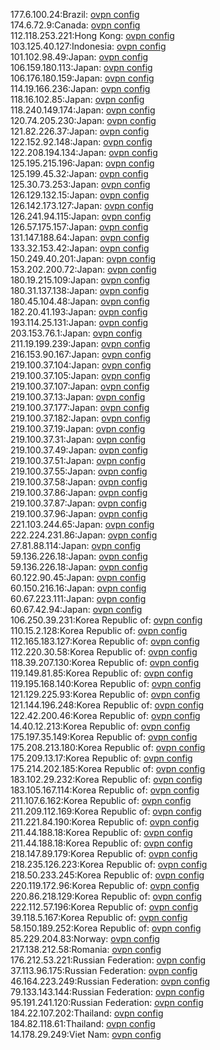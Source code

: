 177.6.100.24:Brazil: [ovpn config](vpn/177_6_100_24.ovpn)  
174.6.72.9:Canada: [ovpn config](vpn/174_6_72_9.ovpn)  
112.118.253.221:Hong Kong: [ovpn config](vpn/112_118_253_221.ovpn)  
103.125.40.127:Indonesia: [ovpn config](vpn/103_125_40_127.ovpn)  
101.102.98.49:Japan: [ovpn config](vpn/101_102_98_49.ovpn)  
106.159.180.113:Japan: [ovpn config](vpn/106_159_180_113.ovpn)  
106.176.180.159:Japan: [ovpn config](vpn/106_176_180_159.ovpn)  
114.19.166.236:Japan: [ovpn config](vpn/114_19_166_236.ovpn)  
118.16.102.85:Japan: [ovpn config](vpn/118_16_102_85.ovpn)  
118.240.149.174:Japan: [ovpn config](vpn/118_240_149_174.ovpn)  
120.74.205.230:Japan: [ovpn config](vpn/120_74_205_230.ovpn)  
121.82.226.37:Japan: [ovpn config](vpn/121_82_226_37.ovpn)  
122.152.92.148:Japan: [ovpn config](vpn/122_152_92_148.ovpn)  
122.208.194.134:Japan: [ovpn config](vpn/122_208_194_134.ovpn)  
125.195.215.196:Japan: [ovpn config](vpn/125_195_215_196.ovpn)  
125.199.45.32:Japan: [ovpn config](vpn/125_199_45_32.ovpn)  
125.30.73.253:Japan: [ovpn config](vpn/125_30_73_253.ovpn)  
126.129.132.15:Japan: [ovpn config](vpn/126_129_132_15.ovpn)  
126.142.173.127:Japan: [ovpn config](vpn/126_142_173_127.ovpn)  
126.241.94.115:Japan: [ovpn config](vpn/126_241_94_115.ovpn)  
126.57.175.157:Japan: [ovpn config](vpn/126_57_175_157.ovpn)  
131.147.188.64:Japan: [ovpn config](vpn/131_147_188_64.ovpn)  
133.32.153.42:Japan: [ovpn config](vpn/133_32_153_42.ovpn)  
150.249.40.201:Japan: [ovpn config](vpn/150_249_40_201.ovpn)  
153.202.200.72:Japan: [ovpn config](vpn/153_202_200_72.ovpn)  
180.19.215.109:Japan: [ovpn config](vpn/180_19_215_109.ovpn)  
180.31.137.138:Japan: [ovpn config](vpn/180_31_137_138.ovpn)  
180.45.104.48:Japan: [ovpn config](vpn/180_45_104_48.ovpn)  
182.20.41.193:Japan: [ovpn config](vpn/182_20_41_193.ovpn)  
193.114.25.131:Japan: [ovpn config](vpn/193_114_25_131.ovpn)  
203.153.76.1:Japan: [ovpn config](vpn/203_153_76_1.ovpn)  
211.19.199.239:Japan: [ovpn config](vpn/211_19_199_239.ovpn)  
216.153.90.167:Japan: [ovpn config](vpn/216_153_90_167.ovpn)  
219.100.37.104:Japan: [ovpn config](vpn/219_100_37_104.ovpn)  
219.100.37.105:Japan: [ovpn config](vpn/219_100_37_105.ovpn)  
219.100.37.107:Japan: [ovpn config](vpn/219_100_37_107.ovpn)  
219.100.37.13:Japan: [ovpn config](vpn/219_100_37_13.ovpn)  
219.100.37.177:Japan: [ovpn config](vpn/219_100_37_177.ovpn)  
219.100.37.182:Japan: [ovpn config](vpn/219_100_37_182.ovpn)  
219.100.37.19:Japan: [ovpn config](vpn/219_100_37_19.ovpn)  
219.100.37.31:Japan: [ovpn config](vpn/219_100_37_31.ovpn)  
219.100.37.49:Japan: [ovpn config](vpn/219_100_37_49.ovpn)  
219.100.37.51:Japan: [ovpn config](vpn/219_100_37_51.ovpn)  
219.100.37.55:Japan: [ovpn config](vpn/219_100_37_55.ovpn)  
219.100.37.58:Japan: [ovpn config](vpn/219_100_37_58.ovpn)  
219.100.37.86:Japan: [ovpn config](vpn/219_100_37_86.ovpn)  
219.100.37.87:Japan: [ovpn config](vpn/219_100_37_87.ovpn)  
219.100.37.96:Japan: [ovpn config](vpn/219_100_37_96.ovpn)  
221.103.244.65:Japan: [ovpn config](vpn/221_103_244_65.ovpn)  
222.224.231.86:Japan: [ovpn config](vpn/222_224_231_86.ovpn)  
27.81.88.114:Japan: [ovpn config](vpn/27_81_88_114.ovpn)  
59.136.226.18:Japan: [ovpn config](vpn/59_136_226_18.ovpn)  
59.136.226.18:Japan: [ovpn config](vpn/59_136_226_18.ovpn)  
60.122.90.45:Japan: [ovpn config](vpn/60_122_90_45.ovpn)  
60.150.216.16:Japan: [ovpn config](vpn/60_150_216_16.ovpn)  
60.67.223.111:Japan: [ovpn config](vpn/60_67_223_111.ovpn)  
60.67.42.94:Japan: [ovpn config](vpn/60_67_42_94.ovpn)  
106.250.39.231:Korea Republic of: [ovpn config](vpn/106_250_39_231.ovpn)  
110.15.2.128:Korea Republic of: [ovpn config](vpn/110_15_2_128.ovpn)  
112.165.183.127:Korea Republic of: [ovpn config](vpn/112_165_183_127.ovpn)  
112.220.30.58:Korea Republic of: [ovpn config](vpn/112_220_30_58.ovpn)  
118.39.207.130:Korea Republic of: [ovpn config](vpn/118_39_207_130.ovpn)  
119.149.81.85:Korea Republic of: [ovpn config](vpn/119_149_81_85.ovpn)  
119.195.168.140:Korea Republic of: [ovpn config](vpn/119_195_168_140.ovpn)  
121.129.225.93:Korea Republic of: [ovpn config](vpn/121_129_225_93.ovpn)  
121.144.196.248:Korea Republic of: [ovpn config](vpn/121_144_196_248.ovpn)  
122.42.200.46:Korea Republic of: [ovpn config](vpn/122_42_200_46.ovpn)  
14.40.12.213:Korea Republic of: [ovpn config](vpn/14_40_12_213.ovpn)  
175.197.35.149:Korea Republic of: [ovpn config](vpn/175_197_35_149.ovpn)  
175.208.213.180:Korea Republic of: [ovpn config](vpn/175_208_213_180.ovpn)  
175.209.13.17:Korea Republic of: [ovpn config](vpn/175_209_13_17.ovpn)  
175.214.202.185:Korea Republic of: [ovpn config](vpn/175_214_202_185.ovpn)  
183.102.29.232:Korea Republic of: [ovpn config](vpn/183_102_29_232.ovpn)  
183.105.167.114:Korea Republic of: [ovpn config](vpn/183_105_167_114.ovpn)  
211.107.6.162:Korea Republic of: [ovpn config](vpn/211_107_6_162.ovpn)  
211.209.112.169:Korea Republic of: [ovpn config](vpn/211_209_112_169.ovpn)  
211.221.84.190:Korea Republic of: [ovpn config](vpn/211_221_84_190.ovpn)  
211.44.188.18:Korea Republic of: [ovpn config](vpn/211_44_188_18.ovpn)  
211.44.188.18:Korea Republic of: [ovpn config](vpn/211_44_188_18.ovpn)  
218.147.89.179:Korea Republic of: [ovpn config](vpn/218_147_89_179.ovpn)  
218.235.126.223:Korea Republic of: [ovpn config](vpn/218_235_126_223.ovpn)  
218.50.233.245:Korea Republic of: [ovpn config](vpn/218_50_233_245.ovpn)  
220.119.172.96:Korea Republic of: [ovpn config](vpn/220_119_172_96.ovpn)  
220.86.218.129:Korea Republic of: [ovpn config](vpn/220_86_218_129.ovpn)  
222.112.57.196:Korea Republic of: [ovpn config](vpn/222_112_57_196.ovpn)  
39.118.5.167:Korea Republic of: [ovpn config](vpn/39_118_5_167.ovpn)  
58.150.189.252:Korea Republic of: [ovpn config](vpn/58_150_189_252.ovpn)  
85.229.204.83:Norway: [ovpn config](vpn/85_229_204_83.ovpn)  
217.138.212.58:Romania: [ovpn config](vpn/217_138_212_58.ovpn)  
176.212.53.221:Russian Federation: [ovpn config](vpn/176_212_53_221.ovpn)  
37.113.96.175:Russian Federation: [ovpn config](vpn/37_113_96_175.ovpn)  
46.164.223.249:Russian Federation: [ovpn config](vpn/46_164_223_249.ovpn)  
79.133.143.144:Russian Federation: [ovpn config](vpn/79_133_143_144.ovpn)  
95.191.241.120:Russian Federation: [ovpn config](vpn/95_191_241_120.ovpn)  
184.22.107.202:Thailand: [ovpn config](vpn/184_22_107_202.ovpn)  
184.82.118.61:Thailand: [ovpn config](vpn/184_82_118_61.ovpn)  
14.178.29.249:Viet Nam: [ovpn config](vpn/14_178_29_249.ovpn)  
